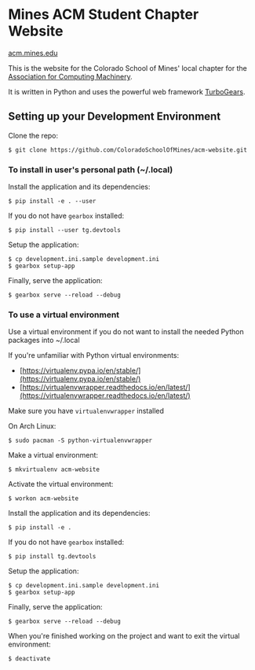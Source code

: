 # Mines ACM Student Chapter Website

[acm.mines.edu](https://acm.mines.edu/)

This is the website for the Colorado School of Mines' local chapter for the [Association for Computing Machinery](http://www.acm.org/).

It is written in Python and uses the powerful web framework [TurboGears](http://turbogears.com/).

## Setting up your Development Environment

Clone the repo:

    $ git clone https://github.com/ColoradoSchoolOfMines/acm-website.git

### To install in user's personal path (~/.local)

Install the application and its dependencies:

    $ pip install -e . --user

If you do not have `gearbox` installed:

    $ pip install --user tg.devtools

Setup the application:

    $ cp development.ini.sample development.ini
    $ gearbox setup-app

Finally, serve the application:

    $ gearbox serve --reload --debug

### To use a virtual environment

Use a virtual environment if you do not want to install the needed Python packages into ~/.local

If you're unfamiliar with Python virtual environments:

* [https://virtualenv.pypa.io/en/stable/](https://virtualenv.pypa.io/en/stable/)
* [https://virtualenvwrapper.readthedocs.io/en/latest/](https://virtualenvwrapper.readthedocs.io/en/latest/)

Make sure you have `virtualenvwrapper` installed

On Arch Linux:

    $ sudo pacman -S python-virtualenvwrapper

Make a virtual environment:

    $ mkvirtualenv acm-website

Activate the virtual environment:

    $ workon acm-website

Install the application and its dependencies:

    $ pip install -e .

If you do not have `gearbox` installed:

    $ pip install tg.devtools

Setup the application:

    $ cp development.ini.sample development.ini
    $ gearbox setup-app

Finally, serve the application:

    $ gearbox serve --reload --debug

When you're finished working on the project and want to exit the virtual environment:

    $ deactivate
